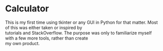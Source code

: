 # Calculator
This is my first time using tkinter or any GUI in Python for that matter. Most of this was either taken or inspired by<br>
tutorials and StackOverflow. The purpose was only to familiarize myself with a few more tools, rather than create<br>
my own product.